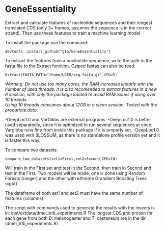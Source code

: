 # GeneEssentiality
Extract and calculate features of nucleotide sequences and their longest translated CDS (only 3+ frames, assumes the sequence is in the correct strand). Then use these features to train a machine learning model

To install the package use the command:
```
devtools::install_github("g1o/GeneEssentiality")
```
To extract the features from a nucleotide sequence, write the path to the fasta file to the Extract function. Gziped fastas can also be read:
```
Extract(FASTA_PATH="/home/USER/seq.fasta.gz",CPU=5) 
```
*Warning: Do not use too many cores, the RAM increases linearly with the number of used threads. It is also recomended to extract features in a new R session, with only the package loaded to avoid RAM issues if using over 10 threads.  
Using 10 threads consumes about 12GB in a clean session. Tested with the procariote data.*

-DeepLoc1.0 and VarGibbs are external programs.
-DeepLoc1.0 is better used separatedly, since it is optimized to run several sequences at once. Vargibbs runs fine from inside this package if it is properly set. 
-DeepLoc1.0 was used with BLOSSUM, as there is no standalone profile version yet and it is faster this way. 


To compare two datasets:
```
compare_two_datasets(set1=First,set2=Second,CPU=10) 
```
Will train in the First set and test in the Second, then train in Second and test in the First. Two models will be made, one is done using Random Forests (ranger) and the other with  eXtreme Grandient Boosting Trees (xgbt)

The dataframe of both set1 and set2 must have the same number of features (columns).

The script with commands used to generate the results with the insects is in:
inst/extdata/dmel_trib_experiments.R
The longest CDS and protein for each gene from both D. melanogaster and T. castaneum are in the dir (dmel_trib_experiments.R).  

